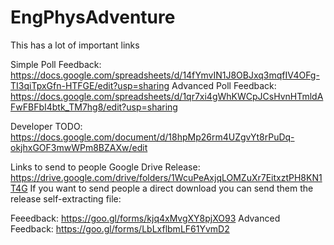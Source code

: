 # EngPhysAdventure
This has a lot of important links

Simple Poll Feedback: https://docs.google.com/spreadsheets/d/14fYmvIN1J8OBJxq3mqfIV4OFg-TI3qiTpxGfn-HTFGE/edit?usp=sharing
Advanced Poll Feedback: https://docs.google.com/spreadsheets/d/1qr7xi4gWhKWCpJCsHvnHTmldAFwFBFbI4btk_TM7hg8/edit?usp=sharing

Developer TODO: https://docs.google.com/document/d/18hpMp26rm4UZgvYt8rPuDq-okjhxGOF3mwWPm8BZAXw/edit



Links to send to people
Google Drive Release: https://drive.google.com/drive/folders/1WcuPeAxjqLOMZuXr7EitxztPH8KN1T4G
If you want to send people a direct download you can send them the release self-extracting file: 

Feeedback: https://goo.gl/forms/kjq4xMvgXY8pjXO93
Advanced Feedback: https://goo.gl/forms/LbLxflbmLF61YvmD2
